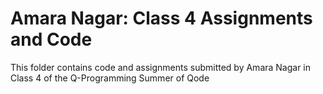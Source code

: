 # Amara Nagar: Class 4 Assignments and Code
This folder contains code and assignments submitted by Amara Nagar in Class 4 of the Q-Programming Summer of Qode